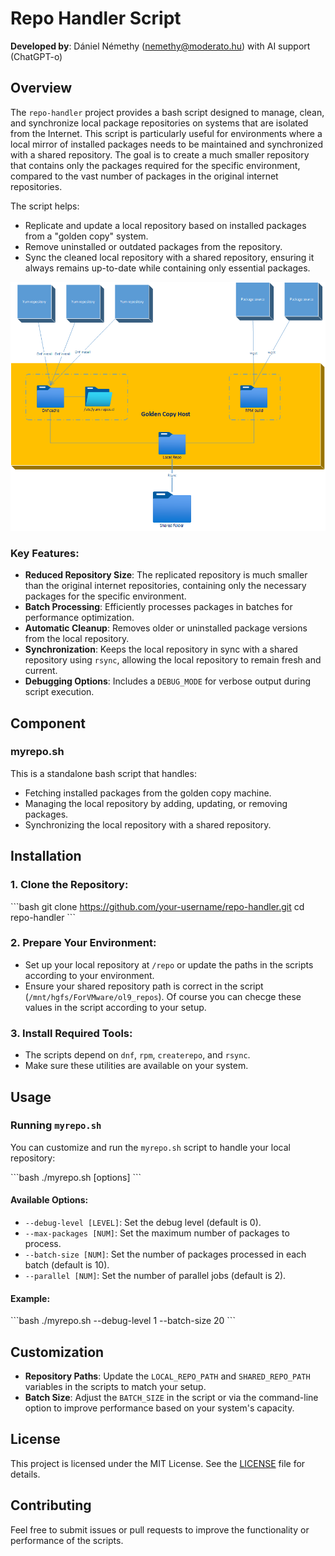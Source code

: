 
# Repo Handler Script

**Developed by**: Dániel Némethy (nemethy@moderato.hu) with AI support (ChatGPT-o)

## Overview

The `repo-handler` project provides a bash script designed to manage, clean, and synchronize local package repositories on systems that are isolated from the Internet. This script is particularly useful for environments where a local mirror of installed packages needs to be maintained and synchronized with a shared repository. The goal is to create a much smaller repository that contains only the packages required for the specific environment, compared to the vast number of packages in the original internet repositories.

The script helps:
- Replicate and update a local repository based on installed packages from a "golden copy" system.
- Remove uninstalled or outdated packages from the repository.
- Sync the cleaned local repository with a shared repository, ensuring it always remains up-to-date while containing only essential packages.

![MyRepo Workflow](images/MyRepo.png)

### Key Features:
- **Reduced Repository Size**: The replicated repository is much smaller than the original internet repositories, containing only the necessary packages for the specific environment.
- **Batch Processing**: Efficiently processes packages in batches for performance optimization.
- **Automatic Cleanup**: Removes older or uninstalled package versions from the local repository.
- **Synchronization**: Keeps the local repository in sync with a shared repository using `rsync`, allowing the local repository to remain fresh and current.
- **Debugging Options**: Includes a `DEBUG_MODE` for verbose output during script execution.

## Component

### **myrepo.sh**  
This is a standalone bash script that handles:
- Fetching installed packages from the golden copy machine.
- Managing the local repository by adding, updating, or removing packages.
- Synchronizing the local repository with a shared repository.

## Installation

### 1. Clone the Repository:
\`\`\`bash
git clone https://github.com/your-username/repo-handler.git
cd repo-handler
\`\`\`

### 2. Prepare Your Environment:
- Set up your local repository at `/repo` or update the paths in the scripts according to your environment.
- Ensure your shared repository path is correct in the script (`/mnt/hgfs/ForVMware/ol9_repos`).
Of course you can checge these values in the script according to your setup.

### 3. Install Required Tools:
- The scripts depend on `dnf`, `rpm`, `createrepo`, and `rsync`.
- Make sure these utilities are available on your system.

## Usage

### Running `myrepo.sh`

You can customize and run the `myrepo.sh` script to handle your local repository:

\`\`\`bash
./myrepo.sh [options]
\`\`\`

#### Available Options:
- `--debug-level [LEVEL]`: Set the debug level (default is 0).
- `--max-packages [NUM]`: Set the maximum number of packages to process.
- `--batch-size [NUM]`: Set the number of packages processed in each batch (default is 10).
- `--parallel [NUM]`: Set the number of parallel jobs (default is 2).

#### Example:
\`\`\`bash
./myrepo.sh --debug-level 1 --batch-size 20
\`\`\`

## Customization

- **Repository Paths**: Update the `LOCAL_REPO_PATH` and `SHARED_REPO_PATH` variables in the scripts to match your setup.
- **Batch Size**: Adjust the `BATCH_SIZE` in the script or via the command-line option to improve performance based on your system's capacity.

## License

This project is licensed under the MIT License. See the [LICENSE](LICENSE) file for details.

## Contributing

Feel free to submit issues or pull requests to improve the functionality or performance of the scripts.
